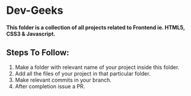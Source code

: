 # Dev-Geeks
#### This folder is a collection of all projects related to Frontend ie. HTML5, CSS3 & Javascript.
## Steps To Follow:

1) Make a folder with relevant name of your project inside this folder.
2) Add all the files of your project in that particular folder.
3) Make relevant commits in your branch.
4) After completion issue a PR.
